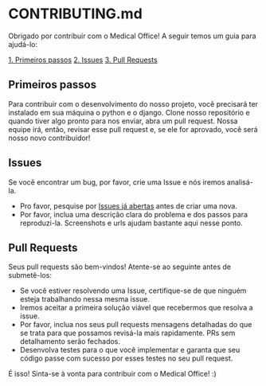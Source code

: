 # CONTRIBUTING.md

Obrigado por contribuir com o Medical Office! A seguir temos um guia para ajudá-lo:

[1. Primeiros passos](#primeiros-passos)
[2. Issues](#issues)
[3. Pull Requests](#pull-requests)

## Primeiros passos

Para contribuir com o desenvolvimento do nosso projeto, você precisará ter instalado em sua máquina o python e o django.
Clone nosso repositório e quando tiver algo pronto para nos enviar, abra um pull request. Nossa equipe irá, então, revisar esse pull request e, se ele for aprovado, você será nosso novo contribuidor!


## Issues

Se você encontrar um bug, por favor, crie uma Issue e nós iremos analisá-la.

- Pro favor, pesquise por [Issues já abertas](https://github.com/Emanuelle-Cavalcanti-Bezerra/MedicalOffice/issues) antes de criar uma nova.
- Por favor, inclua uma descrição clara do problema e dos passos para reproduzi-la. Screenshots e urls ajudam bastante aqui nesse ponto.

## Pull Requests

Seus pull requests são bem-vindos! Atente-se ao seguinte antes de submetê-los:


- Se você estiver resolvendo uma Issue, certifique-se de que ninguém esteja trabalhando nessa mesma issue. 
- Iremos aceitar a primeira solução viável que recebermos que resolva a issue.
- Por favor, inclua nos seus pull requests mensagens detalhadas do que se trata para que possamos revisá-la mais rapidamente. PRs sem detalhamento serão fechados.
- Desenvolva testes para o que você implementar e garanta que seu código passe com sucesso por esses testes no seu pull request.

É isso! Sinta-se à vonta para contribuir com o Medical Office! :)